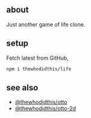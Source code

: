 ## about

Just another game of life clone.

## setup

Fetch latest from GitHub,

```sh
npm i thewhodidthis/life
```

## see also

- [@thewhodidthis/otto](http://github.com/thewhodidthis/otto)
- [@thewhodidthis/otto-2d](http://github.com/thewhodidthis/otto-2d)
